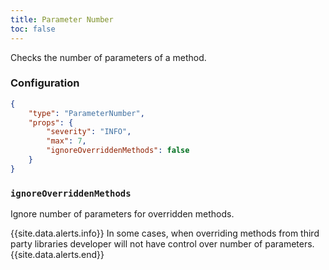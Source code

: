 ```yaml
---
title: Parameter Number
toc: false
---
```


Checks the number of parameters of a method.

### Configuration

```json
{
    "type": "ParameterNumber",
    "props": {
        "severity": "INFO",
        "max": 7,
        "ignoreOverriddenMethods": false
    }
}
```

### `ignoreOverriddenMethods`

Ignore number of parameters for overridden methods.

{{site.data.alerts.info}} In some cases, when overriding methods from third party libraries developer will not have control over number of parameters. {{site.data.alerts.end}}